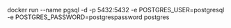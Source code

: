docker run --name pgsql -d -p 5432:5432 -e POSTGRES_USER=postgresql -e POSTGRES_PASSWORD=postgrespassword postgres
